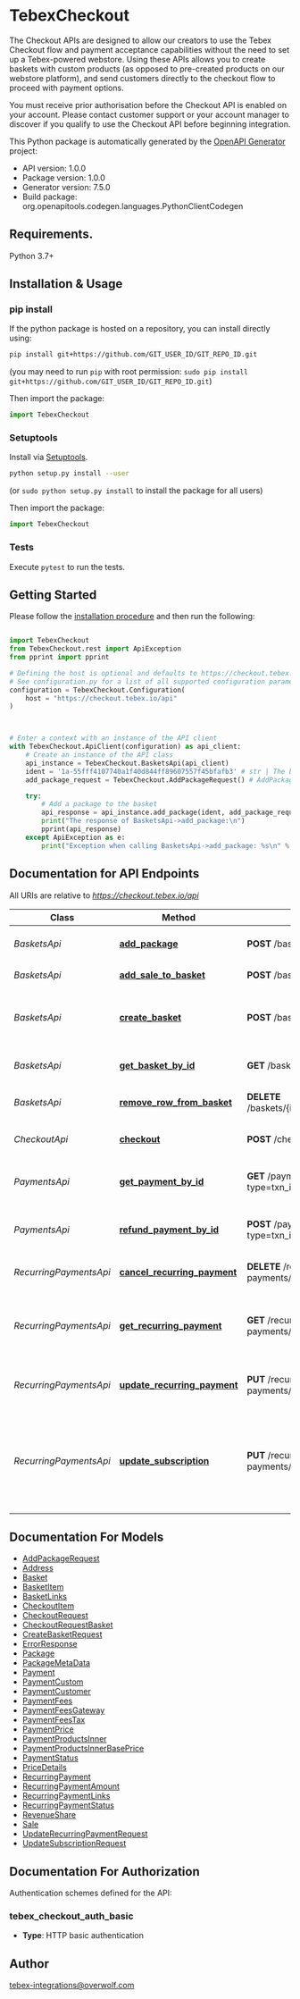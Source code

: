 # TebexCheckout
The Checkout APIs are designed to allow our creators to use the Tebex Checkout flow and payment acceptance capabilities without the need to set up a Tebex-powered webstore. Using these APIs allows you to create baskets with custom products (as opposed to pre-created products on our webstore platform), and send customers directly to the checkout flow to proceed with payment options.

You must receive prior authorisation before the Checkout API is enabled on your account. Please contact customer support or your account manager to discover if you qualify to use the Checkout API before beginning integration.

This Python package is automatically generated by the [OpenAPI Generator](https://openapi-generator.tech) project:

- API version: 1.0.0
- Package version: 1.0.0
- Generator version: 7.5.0
- Build package: org.openapitools.codegen.languages.PythonClientCodegen

## Requirements.

Python 3.7+

## Installation & Usage
### pip install

If the python package is hosted on a repository, you can install directly using:

```sh
pip install git+https://github.com/GIT_USER_ID/GIT_REPO_ID.git
```
(you may need to run `pip` with root permission: `sudo pip install git+https://github.com/GIT_USER_ID/GIT_REPO_ID.git`)

Then import the package:
```python
import TebexCheckout
```

### Setuptools

Install via [Setuptools](http://pypi.python.org/pypi/setuptools).

```sh
python setup.py install --user
```
(or `sudo python setup.py install` to install the package for all users)

Then import the package:
```python
import TebexCheckout
```

### Tests

Execute `pytest` to run the tests.

## Getting Started

Please follow the [installation procedure](#installation--usage) and then run the following:

```python

import TebexCheckout
from TebexCheckout.rest import ApiException
from pprint import pprint

# Defining the host is optional and defaults to https://checkout.tebex.io/api
# See configuration.py for a list of all supported configuration parameters.
configuration = TebexCheckout.Configuration(
    host = "https://checkout.tebex.io/api"
)



# Enter a context with an instance of the API client
with TebexCheckout.ApiClient(configuration) as api_client:
    # Create an instance of the API class
    api_instance = TebexCheckout.BasketsApi(api_client)
    ident = '1a-55fff4107740a1f40d844ff89607557f45bfafb3' # str | The basket identifier.
    add_package_request = TebexCheckout.AddPackageRequest() # AddPackageRequest |  (optional)

    try:
        # Add a package to the basket
        api_response = api_instance.add_package(ident, add_package_request=add_package_request)
        print("The response of BasketsApi->add_package:\n")
        pprint(api_response)
    except ApiException as e:
        print("Exception when calling BasketsApi->add_package: %s\n" % e)

```

## Documentation for API Endpoints

All URIs are relative to *https://checkout.tebex.io/api*

Class | Method | HTTP request | Description
------------ | ------------- | ------------- | -------------
*BasketsApi* | [**add_package**](docs/BasketsApi.md#add_package) | **POST** /baskets/{ident}/packages | Add a package to the basket
*BasketsApi* | [**add_sale_to_basket**](docs/BasketsApi.md#add_sale_to_basket) | **POST** /baskets/{ident}/sales | Add a sale to the basket
*BasketsApi* | [**create_basket**](docs/BasketsApi.md#create_basket) | **POST** /baskets | Create a basket that can be used to pay for items
*BasketsApi* | [**get_basket_by_id**](docs/BasketsApi.md#get_basket_by_id) | **GET** /baskets/{ident} | Fetch a basket by its identifier
*BasketsApi* | [**remove_row_from_basket**](docs/BasketsApi.md#remove_row_from_basket) | **DELETE** /baskets/{ident}/packages/{row.id} | Remove a row from the basket
*CheckoutApi* | [**checkout**](docs/CheckoutApi.md#checkout) | **POST** /checkout | Create a checkout request
*PaymentsApi* | [**get_payment_by_id**](docs/PaymentsApi.md#get_payment_by_id) | **GET** /payments/{txnId}?type&#x3D;txn_id | Fetch a payment by its transaction ID
*PaymentsApi* | [**refund_payment_by_id**](docs/PaymentsApi.md#refund_payment_by_id) | **POST** /payments/{txnId}/refund?type&#x3D;txn_id | Refund a payment by its transaction ID
*RecurringPaymentsApi* | [**cancel_recurring_payment**](docs/RecurringPaymentsApi.md#cancel_recurring_payment) | **DELETE** /recurring-payments/{reference} | Cancel a recurring payment
*RecurringPaymentsApi* | [**get_recurring_payment**](docs/RecurringPaymentsApi.md#get_recurring_payment) | **GET** /recurring-payments/{reference} | Fetch a recurring payment (subscription) by its reference
*RecurringPaymentsApi* | [**update_recurring_payment**](docs/RecurringPaymentsApi.md#update_recurring_payment) | **PUT** /recurring-payments/{reference}/status | Pause or reactivate a recurring payment
*RecurringPaymentsApi* | [**update_subscription**](docs/RecurringPaymentsApi.md#update_subscription) | **PUT** /recurring-payments/{reference} | Update a subscription with a new product / amount to pay - replacing the existing product


## Documentation For Models

 - [AddPackageRequest](docs/AddPackageRequest.md)
 - [Address](docs/Address.md)
 - [Basket](docs/Basket.md)
 - [BasketItem](docs/BasketItem.md)
 - [BasketLinks](docs/BasketLinks.md)
 - [CheckoutItem](docs/CheckoutItem.md)
 - [CheckoutRequest](docs/CheckoutRequest.md)
 - [CheckoutRequestBasket](docs/CheckoutRequestBasket.md)
 - [CreateBasketRequest](docs/CreateBasketRequest.md)
 - [ErrorResponse](docs/ErrorResponse.md)
 - [Package](docs/Package.md)
 - [PackageMetaData](docs/PackageMetaData.md)
 - [Payment](docs/Payment.md)
 - [PaymentCustom](docs/PaymentCustom.md)
 - [PaymentCustomer](docs/PaymentCustomer.md)
 - [PaymentFees](docs/PaymentFees.md)
 - [PaymentFeesGateway](docs/PaymentFeesGateway.md)
 - [PaymentFeesTax](docs/PaymentFeesTax.md)
 - [PaymentPrice](docs/PaymentPrice.md)
 - [PaymentProductsInner](docs/PaymentProductsInner.md)
 - [PaymentProductsInnerBasePrice](docs/PaymentProductsInnerBasePrice.md)
 - [PaymentStatus](docs/PaymentStatus.md)
 - [PriceDetails](docs/PriceDetails.md)
 - [RecurringPayment](docs/RecurringPayment.md)
 - [RecurringPaymentAmount](docs/RecurringPaymentAmount.md)
 - [RecurringPaymentLinks](docs/RecurringPaymentLinks.md)
 - [RecurringPaymentStatus](docs/RecurringPaymentStatus.md)
 - [RevenueShare](docs/RevenueShare.md)
 - [Sale](docs/Sale.md)
 - [UpdateRecurringPaymentRequest](docs/UpdateRecurringPaymentRequest.md)
 - [UpdateSubscriptionRequest](docs/UpdateSubscriptionRequest.md)


<a id="documentation-for-authorization"></a>
## Documentation For Authorization


Authentication schemes defined for the API:
<a id="tebex_checkout_auth_basic"></a>
### tebex_checkout_auth_basic

- **Type**: HTTP basic authentication


## Author

tebex-integrations@overwolf.com


